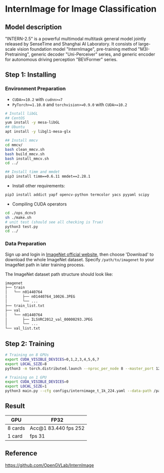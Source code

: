 # InternImage for Image Classification

## Model description

"INTERN-2.5" is a powerful multimodal multitask general model jointly released by SenseTime and Shanghai AI Laboratory. It consists of large-scale vision foundation model "InternImage", pre-training method "M3I-Pretraining", generic decoder "Uni-Perceiver" series, and generic encoder for autonomous driving perception "BEVFormer" series.

## Step 1: Installing

### Environment Preparation

-  `CUDA>=10.2` with `cudnn>=7` 
-  `PyTorch>=1.10.0` and `torchvision>=0.9.0` with `CUDA>=10.2`

```bash
# Install libGL
## CentOS
yum install -y mesa-libGL
## Ubuntu
apt install -y libgl1-mesa-glx

## Install mmcv
cd mmcv/
bash clean_mmcv.sh
bash build_mmcv.sh
bash install_mmcv.sh
cd ../

## Install timm and mmdet
pip3 install timm==0.6.11 mmdet==2.28.1
```

- Install other requirements:

```bash
pip3 install addict yapf opencv-python termcolor yacs pyyaml scipy
```

- Compiling CUDA operators
```bash
cd ./ops_dcnv3
sh ./make.sh
# unit test (should see all checking is True)
python3 test.py
cd ../
```

### Data Preparation

Sign up and login in [ImageNet official website](https://www.image-net.org/index.php), then choose 'Download' to download the whole ImageNet dataset. Specify `/path/to/imagenet` to your ImageNet path in later training process.

The ImageNet dataset path structure should look like:

```bash
imagenet
├── train
│   └── n01440764
│       ├── n01440764_10026.JPEG
│       └── ...
├── train_list.txt
├── val
│   └── n01440764
│       ├── ILSVRC2012_val_00000293.JPEG
│       └── ...
└── val_list.txt
```

## Step 2: Training

```bash
# Training on 8 GPUs
export CUDA_VISIBLE_DEVICES=0,1,2,3,4,5,6,7
export LOCAL_SIZE=8
python3 -m torch.distributed.launch --nproc_per_node 8 --master_port 12345  main.py --cfg configs/internimage_t_1k_224.yaml --data-path /path/to/imagenet

# Training on 1 GPU
export CUDA_VISIBLE_DEVICES=0
export LOCAL_SIZE=1
python3 main.py --cfg configs/internimage_t_1k_224.yaml --data-path /path/to/imagenet

```

## Result

| GPU         | FP32                                 |
| ----------- | ------------------------------------ |
| 8 cards     |  Acc@1 83.440     fps 252            |
| 1 card      |                   fps 31             |

## Reference

https://github.com/OpenGVLab/InternImage
